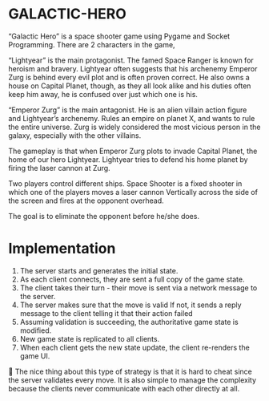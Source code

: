 # GALACTIC-HERO 

“Galactic Hero” is a space shooter game using Pygame and Socket Programming. There are 2 characters in the game,

“Lightyear” is the main protagonist. The famed Space Ranger is known for heroism and bravery. Lightyear often suggests that his archenemy Emperor Zurg is behind every evil plot and is often proven correct. He also owns a house on Capital Planet, though, as they all look alike and his duties often keep him away, he is confused over just which one is his.

“Emperor Zurg” is the main antagonist. He is an alien villain action figure and Lightyear’s archenemy. Rules an empire on planet X, and wants to rule the entire universe. Zurg is widely considered the most vicious person in the galaxy, especially with the other villains.

The gameplay is that when Emperor Zurg plots to invade Capital Planet, the home of our hero Lightyear. Lightyear tries to defend his home planet by firing the laser cannon at Zurg.

Two players control different ships. Space Shooter is a fixed shooter in which one of the players moves a laser cannon Vertically across the side of the screen and fires at the opponent overhead.

The goal is to eliminate the opponent before he/she does.


# Implementation

1. The server starts and generates the initial state.
2. As each client connects, they are sent a full copy of the game state.
3. The client takes their turn - their move is sent via a network message to the server.
4. The server makes sure that the move is valid If not, it sends a reply message to the client telling it that their action failed
5. Assuming validation is succeeding, the authoritative game state is modified.
6. New game state is replicated to all clients.
7. When each client gets the new state update, the client re-renders the game UI.

 The nice thing about this type of strategy is that it is hard to cheat since the server validates every move. It is also simple to manage the complexity because the clients never communicate with each other directly at all.
